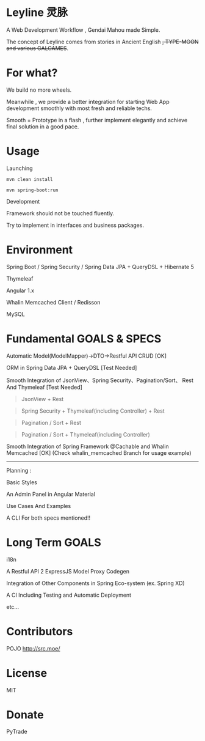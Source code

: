 # Leyline 灵脉
A Web Development Workflow , Gendai Mahou made Simple.

The concept of Leyline comes from stories in Ancient English ~~, TYPE-MOON and various GALGAMES~~.


# For what?

We build no more wheels.

Meanwhile , we provide a better integration for starting Web App development smoothly with most fresh and reliable techs.

Smooth = Prototype in a flash , further implement elegantly and achieve final solution in a good pace.

# Usage

Launching
``````
mvn clean install

mvn spring-boot:run
``````

Development

Framework should not be touched fluently.

Try to implement in interfaces and business packages.

# Environment

Spring Boot / Spring Security / Spring Data JPA + QueryDSL + Hibernate 5

Thymeleaf

Angular 1.x

Whalin Memcached Client / Redisson

MySQL


# Fundamental GOALS & SPECS

Automatic Model(ModelMapper)->DTO->Restful API CRUD [OK]

ORM in Spring Data JPA + QueryDSL [Test Needed]

Smooth Integration of JsonView、Spring Security、Pagination/Sort、 Rest And Thymeleaf [Test Needed]

> JsonView + Rest

> Spring Security + Thymeleaf(including Controller) + Rest

> Pagination / Sort + Rest 

> Pagination / Sort + Thymeleaf(including Controller) 


Smooth Integration of Spring Framework @Cachable and Whalin Memcached  [OK] (Check whalin_memcached Branch for usage example)

---------------------------------

Planning :

Basic Styles 

An Admin Panel in Angular Material 

Use Cases And Examples 

A CLI For both specs mentioned!! 


# Long Term GOALS

i18n

A Restful API 2 ExpressJS Model Proxy Codegen

Integration of Other Components in Spring Eco-system (ex. Spring XD)

A CI Including Testing and Automatic Deployment

etc...

# Contributors
POJO http://src.moe/    

# License
MIT

# Donate
PyTrade
